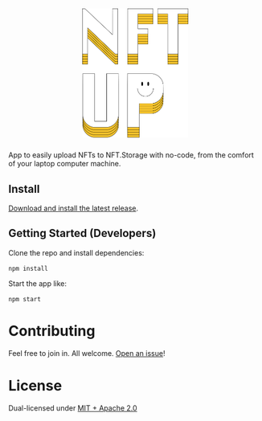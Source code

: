 <h1 align="center"><img src="nftup.png" width="211"/></h1>

App to easily upload NFTs to NFT.Storage with no-code, from the comfort of your laptop computer machine.

## Install

[Download and install the latest release](https://github.com/nftstorage/nftup/releases).

## Getting Started (Developers)

Clone the repo and install dependencies:

```
npm install
```

Start the app like:

```
npm start
```

# Contributing

Feel free to join in. All welcome. [Open an issue](https://github.com/nftstorage/nftup/issues)!

# License

Dual-licensed under [MIT + Apache 2.0](https://github.com/nftstorage/nftup/blob/main/LICENSE.md)
